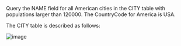 Query the NAME field for all American cities in the CITY table with populations larger than 120000. The CountryCode for America is USA.

The CITY table is described as follows:

![image](https://github.com/SShinMJ/Study_Algorithm/assets/82142527/df29d419-9212-4f6e-91da-cb16f3cfdfb8)
